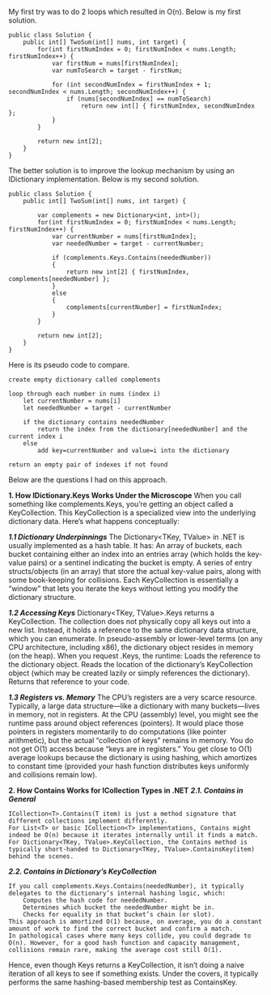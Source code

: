 My first try was to do 2 loops which resulted in O(n).
Below is my first solution.
```
public class Solution {
    public int[] TwoSum(int[] nums, int target) {
        for(int firstNumIndex = 0; firstNumIndex < nums.Length; firstNumIndex++) {
            var firstNum = nums[firstNumIndex];
            var numToSearch = target - firstNum;

            for (int secondNumIndex = firstNumIndex + 1; secondNumIndex < nums.Length; secondNumIndex++) {
                if (nums[secondNumIndex] == numToSearch)
                    return new int[] { firstNumIndex, secondNumIndex };
            }
        }

        return new int[2];
    }
}
```

The better solution is to improve the lookup mechanism by using an IDictionary implementation.
Below is my second solution.
```
public class Solution {
    public int[] TwoSum(int[] nums, int target) {

        var complements = new Dictionary<int, int>();
        for(int firstNumIndex = 0; firstNumIndex < nums.Length; firstNumIndex++) {
            var currentNumber = nums[firstNumIndex];
            var neededNumber = target - currentNumber;

            if (complements.Keys.Contains(neededNumber))
            {
                return new int[2] { firstNumIndex, complements[neededNumber] };
            }
            else
            {
                complements[currentNumber] = firstNumIndex;
            }
        }

        return new int[2];
    }
}
```

Here is its pseudo code to compare.
```
create empty dictionary called complements

loop through each number in nums (index i)
    let currentNumber = nums[i]
    let neededNumber = target - currentNumber

    if the dictionary contains neededNumber
        return the index from the dictionary[neededNumber] and the current index i
    else
        add key=currentNumber and value=i into the dictionary

return an empty pair of indexes if not found
```

Below are the questions I had on this approach.

**1. How IDictionary.Keys Works Under the Microscope**
When you call something like complements.Keys, you’re getting an object called a KeyCollection. This KeyCollection is a specialized view into the underlying dictionary data. Here’s what happens conceptually:

***1.1 Dictionary Underpinnings***
    The Dictionary<TKey, TValue> in .NET is usually implemented as a hash table. It has:
        An array of buckets, each bucket containing either an index into an entries array (which holds the key-value pairs) or a sentinel indicating the bucket is empty.
        A series of entry structs/objects (in an array) that store the actual key-value pairs, along with some book-keeping for collisions.
    Each KeyCollection is essentially a “window” that lets you iterate the keys without letting you modify the dictionary structure.

***1.2 Accessing Keys***
    Dictionary<TKey, TValue>.Keys returns a KeyCollection. The collection does not physically copy all keys out into a new list. Instead, it holds a reference to the same dictionary data structure, which you can enumerate.
    In pseudo-assembly or lower-level terms (on any CPU architecture, including x86), the dictionary object resides in memory (on the heap). When you request .Keys, the runtime:
        Loads the reference to the dictionary object.
        Reads the location of the dictionary’s KeyCollection object (which may be created lazily or simply references the dictionary).
        Returns that reference to your code.

***1.3 Registers vs. Memory***
    The CPU’s registers are a very scarce resource. Typically, a large data structure—like a dictionary with many buckets—lives in memory, not in registers.
    At the CPU (assembly) level, you might see the runtime pass around object references (pointers). It would place those pointers in registers momentarily to do computations (like pointer arithmetic), but the actual “collection of keys” remains in memory.
    You do not get O(1) access because “keys are in registers.” You get close to O(1) average lookups because the dictionary is using hashing, which amortizes to constant time (provided your hash function distributes keys uniformly and collisions remain low).

**2. How Contains Works for ICollection Types in .NET**
***2.1. Contains in General***

    ICollection<T>.Contains(T item) is just a method signature that different collections implement differently.
    For List<T> or basic ICollection<T> implementations, Contains might indeed be O(n) because it iterates internally until it finds a match.
    For Dictionary<TKey, TValue>.KeyCollection, the Contains method is typically short-handed to Dictionary<TKey, TValue>.ContainsKey(item) behind the scenes.

***2.2. Contains in Dictionary’s KeyCollection***

    If you call complements.Keys.Contains(neededNumber), it typically delegates to the dictionary’s internal hashing logic, which:
        Computes the hash code for neededNumber.
        Determines which bucket the neededNumber might be in.
        Checks for equality in that bucket’s chain (or slot).
    This approach is amortized O(1) because, on average, you do a constant amount of work to find the correct bucket and confirm a match.
    In pathological cases where many keys collide, you could degrade to O(n). However, for a good hash function and capacity management, collisions remain rare, making the average cost still O(1).

Hence, even though Keys returns a KeyCollection, it isn’t doing a naive iteration of all keys to see if something exists. Under the covers, it typically performs the same hashing-based membership test as ContainsKey.
